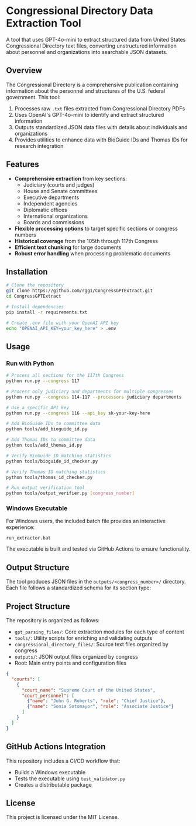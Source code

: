 # Congressional Directory Data Extraction Tool

A tool that uses GPT-4o-mini to extract structured data from United States Congressional Directory text files, converting unstructured information about personnel and organizations into searchable JSON datasets.

## Overview

The Congressional Directory is a comprehensive publication containing information about the personnel and structures of the U.S. federal government. This tool:

1. Processes raw `.txt` files extracted from Congressional Directory PDFs
2. Uses OpenAI's GPT-4o-mini to identify and extract structured information
3. Outputs standardized JSON data files with details about individuals and organizations
4. Provides utilities to enhance data with BioGuide IDs and Thomas IDs for research integration

## Features

- **Comprehensive extraction** from key sections:
  - Judiciary (courts and judges)
  - House and Senate committees
  - Executive departments
  - Independent agencies
  - Diplomatic offices
  - International organizations
  - Boards and commissions
- **Flexible processing options** to target specific sections or congress numbers
- **Historical coverage** from the 105th through 117th Congress
- **Efficient text chunking** for large documents
- **Robust error handling** when processing problematic documents

## Installation

```bash
# Clone the repository
git clone https://github.com/rgg1/CongressGPTExtract.git
cd CongressGPTExtract

# Install dependencies
pip install -r requirements.txt

# Create .env file with your OpenAI API key
echo "OPENAI_API_KEY=your_key_here" > .env
```

## Usage

### Run with Python

```bash
# Process all sections for the 117th Congress
python run.py --congress 117

# Process only judiciary and departments for multiple congresses
python run.py --congress 114-117 --processors judiciary departments

# Use a specific API key
python run.py --congress 116 --api_key sk-your-key-here

# Add BioGuide IDs to committee data
python tools/add_bioguide_id.py

# Add Thomas IDs to committee data
python tools/add_thomas_id.py

# Verify BioGuide ID matching statistics
python tools/bioguide_id_checker.py

# Verify Thomas ID matching statistics
python tools/thomas_id_checker.py

# Run output verification tool
python tools/output_verifier.py [congress_number]
```

### Windows Executable

For Windows users, the included batch file provides an interactive experience:

```
run_extractor.bat
```

The executable is built and tested via GitHub Actions to ensure functionality.

## Output Structure

The tool produces JSON files in the `outputs/<congress_number>/` directory. Each file follows a standardized schema for its section type:

## Project Structure

The repository is organized as follows:
- `gpt_parsing_files/`: Core extraction modules for each type of content
- `tools/`: Utility scripts for enriching and validating outputs
- `congressional_directory_files/`: Source text files organized by congress
- `outputs/`: JSON output files organized by congress
- Root: Main entry points and configuration files

```json
{
  "courts": [
    {
      "court_name": "Supreme Court of the United States",
      "court_personnel": [
        {"name": "John G. Roberts", "role": "Chief Justice"},
        {"name": "Sonia Sotomayor", "role": "Associate Justice"}
      ]
    }
  ]
}
```

## GitHub Actions Integration

This repository includes a CI/CD workflow that:
- Builds a Windows executable
- Tests the executable using `test_validator.py`
- Creates a distributable package

## License

This project is licensed under the MIT License.